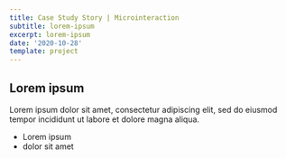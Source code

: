 ```yaml
---
title: Case Study Story | Microinteraction
subtitle: lorem-ipsum
excerpt: lorem-ipsum
date: '2020-10-28'
template: project
---
```

## Lorem ipsum
Lorem ipsum dolor sit amet, consectetur adipiscing elit, sed do eiusmod tempor incididunt ut labore et dolore magna aliqua.
- Lorem ipsum
- dolor sit amet